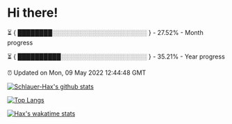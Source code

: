 # Hi there!

⏳ { ████████░░░░░░░░░░░░░░░░░░░░░░ } - 27.52% - Month progress

⏳ { ██████████░░░░░░░░░░░░░░░░░░░░ } - 35.21% - Year progress

⏰ Updated on Mon, 09 May 2022 12:44:48 GMT


[![Schlauer-Hax's github stats](https://github-readme-stats.vercel.app/api?username=Schlauer-Hax&show_icons=true&theme=dark&count_private=true)](https://github.com/Schlauer-Hax)


[![Top Langs](https://github-readme-stats.vercel.app/api/top-langs/?username=Schlauer-Hax&layout=compact&theme=dark)](https://github.com/Schlauer-Hax?tab=repositories)


[![Hax's wakatime stats](https://github-readme-stats.vercel.app/api/wakatime?username=Hax&theme=dark)](https://wakatime.com/@Hax)

